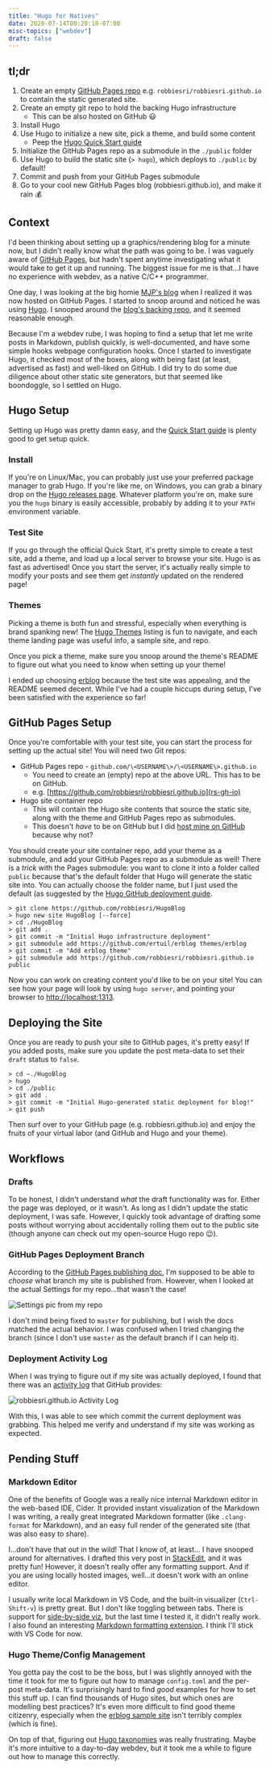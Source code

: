 ```yaml
---
title: "Hugo for Natives"
date: 2020-07-14T00:20:18-07:00
misc-topics: ["webdev"]
draft: false
---
```


## tl;dr

1. Create an empty [GitHub Pages repo][gh-pages] e.g.
`robbiesri/robbiesri.github.io` to contain the static generated site.
1. Create an empty git repo to hold the backing Hugo infrastructure
    - This can be also hosted on GitHub 😃
1. Install Hugo
1. Use Hugo to initialize a new site, pick a theme, and build some content
    - Peep the [Hugo Quick Start guide][hugo-quick-start]
1. Initialize the GitHub Pages repo as a submodule in the `./public` folder
1. Use Hugo to build the static site (`> hugo`), which deploys to `./public` by default!
1. Commit and push from your GitHub Pages submodule
1. Go to your cool new GitHub Pages blog (robbiesri.github.io), and make it rain 💰

## Context

I'd been thinking about setting up a graphics/rendering blog for a minute now,
but I didn't really know what the path was going to be. I was vaguely aware of
[GitHub Pages][gh-pages], but hadn't spent anytime investigating what it would
take to get it up and running. The biggest issue for me is that...I have no
experience with webdev, as a native C/C++ programmer.

One day, I was looking at the big homie [MJP's blog][mjp-blog] when I realized
it was now hosted on GitHub Pages. I started to snoop around and noticed he was
using [Hugo][hugo]. I snooped around the [blog's backing repo][mjp-blog-repo],
and it seemed reasonable enough.

Because I'm a webdev rube, I was hoping to find a setup that let me write posts
in Markdown, publish quickly, is well-documented, and have some simple hooks
webpage configuration hooks. Once I started to investigate Hugo, it checked
most of the boxes, along with being fast (at least, advertised as fast) and
well-liked on GitHub. I did try to do some due diligence about other static site
generators, but that seemed like boondoggle, so I settled on Hugo.

## Hugo Setup

Setting up Hugo was pretty damn easy, and the
[Quick Start guide][hugo-quick-start] is plenty good to get setup quick.

### Install

If you're on Linux/Mac, you can probably just use your preferred package manager
to grab Hugo. If you're like me, on Windows, you can grab a binary drop on the
[Hugo releases page][hugo-releases]. Whatever platform you're on, make sure you
the `hugo` binary is easily accessible, probably by adding it to your `PATH`
environment variable.

### Test Site

If you go through the official Quick Start, it's pretty simple to create a test
site, add a theme, and load up a local server to browse your site. Hugo is as
fast as advertised! Once you start the server, it's actually really simple to
modify your posts and see them get _instantly_ updated on the rendered page!

### Themes

Picking a theme is both fun and stressful, especially when everything is brand
spanking new! The [Hugo Themes][hugo-themes] listing is fun to navigate, and
each theme landing page was useful info, a sample site, and repo.

Once you pick a theme, make sure you snoop around the theme's README to figure
out what you need to know when setting up your theme!

I ended up choosing [erblog][erblog-theme] because the test site was appealing,
and the README seemed decent.  While I've had a couple hiccups during setup,
I've been satisfied with the experience so far!

## GitHub Pages Setup

Once you're comfortable with your test site, you can start the process for
setting up the actual site! You will need two Git repos:

- GitHub Pages repo - `github.com/\<USERNAME\>/\<USERNAME\>.github.io`
  - You need to create an (empty) repo at the above URL. This has to be on GitHub.
  - e.g. [https://github.com/robbiesri/robbiesri.github.io](rs-gh-io)
- Hugo site container repo
  - This will contain the Hugo site contents that source the static site, along
  with the theme and GitHub Pages repo as submodules.
  - This doesn't _have_ to be on GitHub but I did
  [host mine on GitHub][rs-gh-hugo] because why not?

You should create your site container repo, add your theme as a submodule, and
add your GitHub Pages repo as a submodule as well! There is a _trick_ with the
Pages submodule: you want to clone it into a folder called `public` because
that's the default folder that Hugo will generate the static site into. You can
actually choose the folder name, but I just used the default (as suggested by
the [Hugo GitHub deployment guide][hugo-gh-deploy].

```shell
> git clone https://github.com/robbiesri/HugoBlog
> hugo new site HugoBlog [--force] 
> cd ./HugoBlog
> git add .
> git commit -m "Initial Hugo infrastructure deployment"
> git submodule add https://github.com/ertuil/erblog themes/erblog
> git commit -m "Add erblog theme"
> git submodule add https://github.com/robbiesri/robbiesri.github.io public
```

Now you can work on creating content you'd like to be on  your site! You can
see how your page will look by using `hugo server`, and pointing your browser to
[http://localhost:1313](http://localhost:1313).

## Deploying the Site

Once you are ready to push your site to GitHub pages, it's pretty easy! If you
added posts, make sure you update the post meta-data to set their `draft` status
to `false`.

```shell
> cd ~./HugoBlog
> hugo
> cd ./public
> git add .
> git commit -m "Initial Hugo-generated static deployment for blog!"
> git push
```

Then surf over to your GitHub page (e.g. robbiesri.github.io) and enjoy the
fruits of your virtual labor (and GitHub and Hugo and your theme).

## Workflows

### Drafts

To be honest, I didn't understand _what_ the draft functionality was for.
Either the page was deployed, or it wasn't. As long as I didn't update the
static deployment, I was safe. However, I quickly took advantage of drafting
some posts without worrying about accidentally rolling them out to the public
site (though anyone can check out my open-source Hugo repo 😉).

### GitHub Pages Deployment Branch

According to the [GitHub Pages publishing doc][gh-pages-publish-doc], I'm
supposed to be able to _choose_ what branch my site is published from. However,
when I looked at the actual Settings for my repo...that wasn't the case!

![Settings pic from my repo](/post_content/misc/gh_pages_branch.PNG)

I don't mind being fixed to `master` for publishing, but I wish the docs matched
the actual behavior. I was confused when I tried changing the branch (since I
don't use `master` as the default branch if I can help it).

### Deployment Activity Log

When I was trying to figure out if my site was actually deployed, I found that
there was an [activity log][robbiesri-io-activity] that GitHub provides:

![robbiesri.github.io Activity Log](/post_content/misc/gh_pages_activity.PNG)

With this, I was able to see which commit the current deployment was grabbing.
This helped me verify and understand if my site was working as expected.

## Pending Stuff

### Markdown Editor

One of the benefits of Google was a really nice internal Markdown editor in the
web-based IDE, Cider. It provided instant visualization of the Markdown I was
writing, a really great integrated Markdown formatter (like `.clang-format` for
Markdown), and an easy full render of the generated site (that was also easy to
share).

I...don't have that out in the wild! That I know of, at least... I have snooped
around for alternatives. I drafted this very post in [StackEdit][stackedit],
and it was pretty fun! However, it doesn't really offer any formatting support.
And if you are using locally hosted images, well...it doesn't work with an
online editor.

I usually write local Markdown in VS Code, and the built-in visualizer
(`Ctrl-Shift-v`) is pretty great. But I don't like toggling between tabs. There
is support for [side-by-side viz][vs-code-md], but the last time I tested it, it
didn't really work. I also found an interesting
[Markdown formatting extension][markdown-formatter]. I think I'll stick with VS
Code for now.

### Hugo Theme/Config Management

You gotta pay the cost to be the boss, but I was slightly annoyed with the time
it took for me to figure out how to manage `config.toml` and the per-post
meta-data. It's surprisingly hard to find _good_ examples for how to set this
stuff up. I can find thousands of Hugo sites, but which ones are modelling best
practices? It's even more difficult to find good theme citizenry, especially
when the [erblog sample site][erblog-sample] isn't terribly complex (which is
fine).

On top of that, figuring out [Hugo taxonomies][hugo-taxonomies] was really
frustrating. Maybe it's more intuitive to a day-to-day webdev, but it took
me a while to figure out how to manage this correctly.  

[gh-pages]: https://pages.github.com/
[gh-pages-publish-doc]: https://docs.github.com/en/github/working-with-github-pages/configuring-a-publishing-source-for-your-github-pages-site

[hugo]: https://gohugo.io/
[hugo-quick-start]: https://gohugo.io/getting-started/quick-start/
[hugo-releases]: https://github.com/gohugoio/hugo/releases
[hugo-themes]: https://themes.gohugo.io/
[hugo-taxonomies]: https://gohugo.io/content-management/taxonomies#configure-taxonomies
[hugo-gh-deploy]: https://gohugo.io/hosting-and-deployment/hosting-on-github/

[erblog-theme]: https://themes.gohugo.io/erblog/
[erblog-sample]: https://themes.gohugo.io/theme/erblog/
[erblog-repo]: https://github.com/ertuil/erblog

[mjp-blog]: https://therealmjp.github.io/
[mjp-blog-repo]: https://github.com/TheRealMJP/TheRealMJP.github.io

[rs-gh-io]: https://github.com/robbiesri/robbiesri.github.io
[rs-gh-hugo]: https://github.com/robbiesri/HugoBlog
[robbiesri-io-activity]: https://github.com/robbiesri/robbiesri.github.io/deployments/activity_log?environment=github-pages

[stackedit]: https://stackedit.io/
[vs-code]: https://code.visualstudio.com/
[vs-code-md]: https://code.visualstudio.com/docs/languages/markdown
[markdown-formatter]: https://marketplace.visualstudio.com/items?itemName=mervin.markdown-formatter
